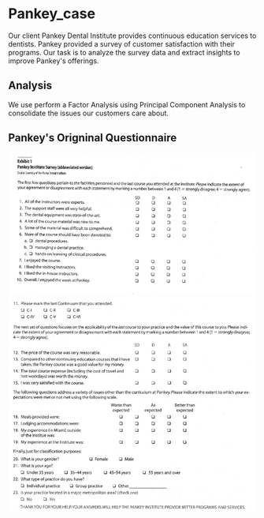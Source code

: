 # Pankey_case
Our client Pankey Dental Institute provides continuous education services to dentists. Pankey provided a survey of customer satisfaction with their programs. Our task is to analyze the survey data and extract insights to improve Pankey's offerings. 





## Analysis

We use perform a Factor Analysis using Principal Component Analysis to consolidate the issues our customers care about. 

## Pankey's Origninal Questionnaire
![Alt text](https://github.com/alexlampros/Pankey_case/blob/main/pankey%20survey%201.png)
![Alt text](https://github.com/alexlampros/Pankey_case/blob/main/pankey%20survey%202.png)

